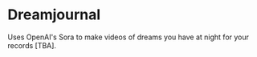 # Dreamjournal
Uses OpenAI's Sora to make videos of dreams you have at night for your records [TBA].
